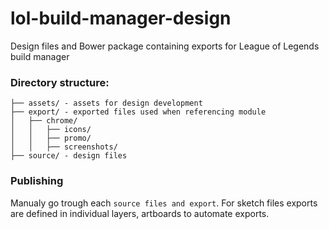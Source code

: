 # lol-build-manager-design
Design files and Bower package containing exports for League of Legends build manager

### Directory structure:
```
├── assets/ - assets for design development
├── export/ - exported files used when referencing module
│   ├── chrome/
│   │   ├── icons/
│   │   ├── promo/
│   │   ├── screenshots/
├── source/ - design files 
```

### Publishing
Manualy go trough each `source files and export`. For sketch files exports are defined in individual layers, artboards to automate exports. 

